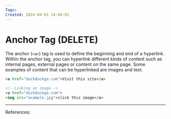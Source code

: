 ```yaml
---
Tags: 
Created: 2024-04-01 14:48:01
---
```

# Anchor Tag (DELETE)
The anchor (`<a>`) tag is used to define the beginning and end of a hyperlink. Within the anchor tag, you can hyperlink different kinds of content such as internal pages, external pages or content on the same page. Some examples of content that can be hyperlinked are images and text.

```html
<a href="duckduckgo.com">Visit this site</a>

<!--Linking an image-->
<a href="duckduckgo.com">
<img src="example.jpg">click this image</a>
```

---
References: